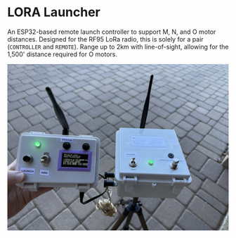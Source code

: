 # LORA Launcher

An ESP32-based remote launch controller to support M, N, and O motor distances. Designed for the RF95 LoRa radio, this is solely for a pair (`CONTROLLER` and `REMOTE`).  Range up to 2km with line-of-sight, allowing for the 1,500' distance required for O motors.

![Controller and Remote](LORA_Launcher.JPG "Controller and Remote")
